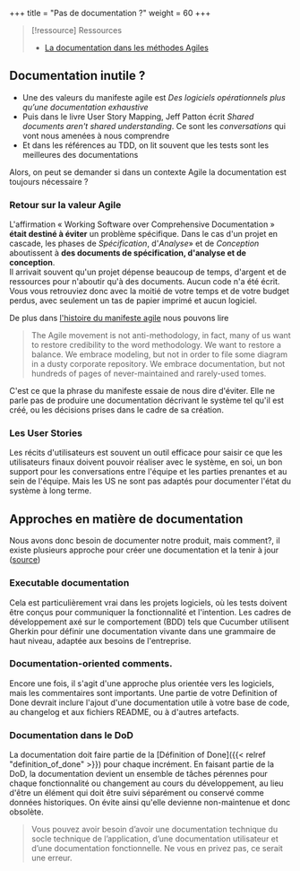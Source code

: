 +++
title = "Pas de documentation ?"
weight = 60
+++

> [!ressource] Ressources
> - [La documentation dans les méthodes Agiles](https://blog.myagilepartner.fr/index.php/2017/10/26/documentation-methodes-agiles/)

## Documentation inutile ?

- Une des valeurs du manifeste agile est *Des logiciels opérationnels plus qu’une documentation exhaustive*
- Puis dans le livre User Story Mapping, Jeff Patton écrit *Shared documents aren't shared understanding*. Ce sont les *conversations* qui vont nous amenées à nous comprendre
- Et dans les références au TDD, on lit souvent que les tests sont les meilleures des documentations

Alors, on peut se demander si dans un contexte Agile la documentation est toujours nécessaire ?

### Retour sur la valeur Agile
L'affirmation « Working Software over Comprehensive Documentation » **était destiné à éviter** un problème spécifique. Dans le cas d'un projet en cascade, les phases de *Spécification*, d'*Analyse*» et de *Conception* aboutissent à **des documents de spécification, d'analyse et de conception**.   
Il arrivait souvent qu'un projet dépense beaucoup de temps, d'argent et de ressources pour n'aboutir qu'à des documents. Aucun code n'a été écrit. Vous vous retrouviez donc avec la moitié de votre temps et de votre budget perdus, avec seulement un tas de papier imprimé et aucun logiciel. 

De plus dans [l'histoire du manifeste agile](https://agilemanifesto.org/history.html) nous pouvons lire 
> The Agile movement is not anti-methodology, in fact, many of us want to restore credibility to the word methodology. We want to restore a balance. We embrace modeling, but not in order to file some diagram in a dusty corporate repository. We embrace documentation, but not hundreds of pages of never-maintained and rarely-used tomes. 

C'est ce que la phrase du manifeste essaie de nous dire d'éviter. Elle ne parle pas de produire une documentation décrivant le système tel qu'il est créé, ou les décisions prises dans le cadre de sa création. 

### Les User Stories
Les récits d'utilisateurs est souvent un outil efficace pour saisir ce que les utilisateurs finaux doivent pouvoir réaliser avec le système, en soi, un bon support pour les conversations entre l'équipe et les parties prenantes et au sein de l'équipe. Mais les US ne sont pas adaptés pour documenter l'état du système à long terme.


## Approches en matière de documentation
Nous avons donc besoin de documenter notre produit, mais comment?, il existe plusieurs approche pour créer une documentation et la tenir à jour ([source](https://pm.stackexchange.com/a/35084/55523))
### Executable documentation
Cela est particulièrement vrai dans les projets logiciels, où les tests doivent être conçus pour communiquer la fonctionnalité et l'intention. Les cadres de développement axé sur le comportement (BDD) tels que Cucumber utilisent Gherkin pour définir une documentation vivante dans une grammaire de haut niveau, adaptée aux besoins de l'entreprise.

### Documentation-oriented comments.
Encore une fois, il s'agit d'une approche plus orientée vers les logiciels, mais les commentaires sont importants. Une partie de votre Definition of Done devrait inclure l'ajout d'une documentation utile à votre base de code, au changelog et aux fichiers README, ou à d'autres artefacts.

### Documentation dans le DoD
La documentation doit faire partie de la [Définition of Done]({{< relref "definition_of_done" >}}) pour chaque incrément. En faisant partie de la DoD, la documentation devient un ensemble de tâches pérennes pour chaque fonctionnalité ou changement au cours du développement, au lieu d'être un élément qui doit être suivi séparément ou conservé comme données historiques. On évite ainsi qu'elle devienne non-maintenue et donc obsolète.

> Vous pouvez avoir besoin d’avoir une documentation technique du socle technique de l’application, d’une documentation utilisateur et d’une documentation fonctionnelle. Ne vous en privez pas, ce serait une erreur.
